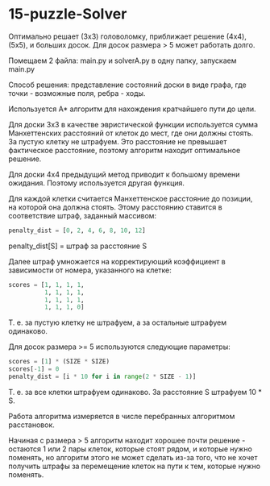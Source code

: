 # 15-puzzle-Solver
Оптимально решает (3x3) головоломку, приближает решение (4x4), (5x5), и больших досок. Для досок размера > 5 может работать долго.

Помещаем 2 файла: main.py и solverA.py в одну папку, запускаем main.py

Способ решения: представление состояний доски в виде графа, где точки - возможные поля, ребра - ходы.

Используется A* алгоритм для нахождения кратчайшего пути до цели.

Для доски 3x3 в качестве эвристической функции используется сумма Манхеттенских расстояний от клеток до мест, где они должны стоять. За пустую клетку не штрафуем. Это расстояние не превышает фактическое расстояние, поэтому алгоритм находит оптимальное решение.

Для доски 4x4 предыдущий метод приводит к большому времени ожидания. Поэтому используется другая функция.

Для каждой клетки считается Манхеттенское расстояние до позиции, на которой она должна стоять. Этому расстоянию ставится в соответствие штраф, заданный массивом:
```python
penalty_dist = [0, 2, 4, 6, 8, 10, 12]
```
penalty_dist[S] = штраф за расстояние S

Далее штраф умножается на корректирующий коэффициент в зависимости от номера, указанного на клетке:
```python
scores = [1, 1, 1, 1,
          1, 1, 1, 1,
          1, 1, 1, 1,
          1, 1, 1, 0]
```
Т. е. за пустую клетку не штрафуем, а за остальные штрафуем одинаково.

Для досок размера >= 5 используются следующие параметры:

```python
scores = [1] * (SIZE * SIZE)
scores[-1] = 0
penalty_dist = [i * 10 for i in range(2 * SIZE - 1)]
```
Т. е. за все клетки штрафуем одинаково. За расстояние S штрафуем 10 * S.

Работа алгоритма измеряется в числе перебранных алгоритмом расстановок.

Начиная с размера > 5 алгоритм находит хорошее почти решение - остаются 1 или 2 пары клеток, которые стоят рядом, и которые нужно поменять, но алгоритм этого не может сделать из-за того, что не хочет получить штрафы за перемещение клеток на пути к тем, которые нужно поменять.
